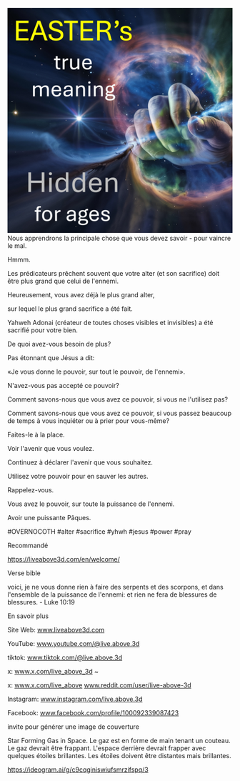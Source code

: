 ![Video cover image](../cover.jpeg)
Nous apprendrons la principale chose que vous devez savoir - pour vaincre le mal.

Hmmm.

Les prédicateurs prêchent souvent que votre alter (et son sacrifice) doit être plus grand que celui de l'ennemi.

Heureusement, vous avez déjà le plus grand alter,

sur lequel le plus grand sacrifice a été fait.

Yahweh Adonai (créateur de toutes choses visibles et invisibles) a été sacrifié pour votre bien.

De quoi avez-vous besoin de plus?

Pas étonnant que Jésus a dit:

«Je vous donne le pouvoir, sur tout le pouvoir, de l'ennemi».

N'avez-vous pas accepté ce pouvoir?

Comment savons-nous que vous avez ce pouvoir, si vous ne l'utilisez pas?

Comment savons-nous que vous avez ce pouvoir, si vous passez beaucoup de temps à vous inquiéter ou à prier pour vous-même?

Faites-le à la place.

Voir l'avenir que vous voulez.

Continuez à déclarer l'avenir que vous souhaitez.

Utilisez votre pouvoir pour en sauver les autres.

Rappelez-vous.

Vous avez le pouvoir, sur toute la puissance de l'ennemi.

Avoir une puissante Pâques.


#OVERNOCOTH #alter #sacrifice #yhwh #jesus #power #pray


Recommandé

https://liveabove3d.com/en/welcome/


Verse bible


voici, je ne vous donne rien à faire des serpents et des scorpons, et dans l'ensemble de la puissance de l'ennemi: et rien ne fera de blessures de blessures. - Luke 10:19


En savoir plus

Site Web: www.liveabove3d.com

YouTube: www.youtube.com/@live.above.3d

tiktok: www.tiktok.com/@live.above.3d

x: www.x.com/live_above_3d ~

x: www.x.com/live_above www.reddit.com/user/live-above-3d

Instagram: www.instagram.com/live.above.3d

Facebook: www.facebook.com/profile/100092339087423


invite pour générer une image de couverture

Star Forming Gas in Space. Le gaz est en forme de main tenant un couteau. Le gaz devrait être frappant. L'espace derrière devrait frapper avec quelques étoiles brillantes. Les étoiles doivent être distantes mais brillantes.

https://ideogram.ai/g/c9cqginiswiufsmrzifspq/3